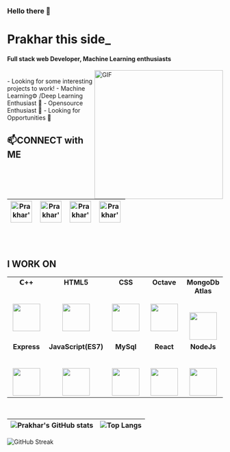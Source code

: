 ### Hello there 👋

#  Prakhar this side_
#### Full stack web Developer, Machine Learning enthusiasts

<img align="right" alt="GIF"  width="300px" src="https://media2.giphy.com/media/fwbzI2kV3Qrlpkh59e/giphy.gif" />

<br>
-  Looking for some interesting projects to work! 
-  Machine Learning⚙️ /Deep Learning Enthusiast 🤖
-  Opensource Enthusiast 💪
-  Looking for Opportunities 🙋
<br>


## 📫CONNECT with ME 
| <a href="https://www.linkedin.com/in/prakhar-vasistha-b36bb2183/" class = "d-inline" width = "30%" >   <img align="left" alt="Prakhar's LinkedIN" width="50px" height="50px" src="https://www.fpsa.org/wp-content/uploads/linkedin-logo-copy.png" /></a> 	| <a href="https://www.hackerrank.com/vasistha_prakhar" class = "d-inline" width = "30%">  <img align="left" alt="Prakhar's HackerRank" width="50px" height="50px" src="https://upload.wikimedia.org/wikipedia/commons/4/40/HackerRank_Icon-1000px.png" /></a> 	| <a href="https://leetcode.com/int_float_double/" class = "d-inline" width = "30%">  <img align="left" alt="Prakhar's LeetCode" width="50px" height="50px" src="https://pathrise-website-guide-wp.s3.us-west-1.amazonaws.com/guides/wp-content/uploads/2019/05/10175228/images-11.png" /></a> 	| <a href="https://twitter.com/PRAKHAR0608" class = "d-inline" width = "30%">   <img align="left" alt="Prakhar's Twitter" width="50px" height="50px" src="https://help.twitter.com/content/dam/help-twitter/brand/logo.png" /></a> 	|
|---------------------------------------------------------------------------------------------------------------------------------------------------------------------------------------------------------------------------------------------------	|--------------------------------------------------------------------------------------------------------------------------------------------------------------------------------------------------------------------------------------------------------------	|-------------------------------------------------------------------------------------------------------------------------------------------------------------------------------------------------------------------------------------------------------------------------------------	|----------------------------------------------------------------------------------------------------------------------------------------------------------------------------------------------------------------------------------	|

<br><br>

## I WORK ON

<table>
  <tbody>
    <tr valign="top">
      <td width="25%" align="center">
        <span><strong>𝗖++</span><br><br><br>
        <img height="64px" src="https://upload.wikimedia.org/wikipedia/commons/thumb/1/18/ISO_C%2B%2B_Logo.svg/800px-ISO_C%2B%2B_Logo.svg.png">
      </td>
      <td width="25%" align="center">
        <span><strong>HTML5</span><br><br><br>
        <img height="64px" src="https://cdn.dribbble.com/users/2982/screenshots/105527/shot_1296040109.png">
      </td>
      <td width="25%" align="center">
        <span><strong>CSS</span><br><br><br>
        <img height="64px" src="https://www.logolynx.com/images/logolynx/s_3b/3b9d42a73e06ccac04deb9073e5235ba.png">
      </td>
       <td width="25%" align="center">
        <span><strong>Octave</span><br><br><br>
        <img height="64px" src="https://upload.wikimedia.org/wikipedia/commons/thumb/6/6a/Gnu-octave-logo.svg/1024px-Gnu-octave-logo.svg.png">
      </td>
       <td width="25%" align="center">
        <span><strong>MongoDb Atlas</span><br><br><br>
        <img height="64px" src="https://cdn.iconscout.com/icon/free/png-512/mongodb-5-1175140.png">
      </td>
    </tr>
    <tr valign="top">
      <td width="25%" align="center">
        <span><strong>Express</span><br><br><br>
        <img height="64px" src="https://www.edureka.co/blog/wp-content/uploads/2019/07/express-logo.png">
      </td>
      <td width="25%" align="center">
        <span><strong>JavaScript(ES7)</span><br><br><br>
        <img height="64px" src="https://appdividend.com/wp-content/uploads/2018/01/Javascript-ES7-Async-Await-Tutorial-With-Example-From-Scratch.jpg">
      </td>
      <td width="25%" align="center">
        <span><strong>MySql</span><br><br><br>
        <img height="64px" src="https://pngimg.com/uploads/mysql/mysql_PNG23.png">
      </td>
       <td width="25%" align="center">
        <span><strong>React</span><br><br><br>
        <img height="64px" src="https://icons-for-free.com/iconfiles/png/512/design+development+facebook+framework+mobile+react+icon-1320165723839064798.png">
      </td>
      <td width="25%" align="center">
        <span><strong>NodeJs</span><br><br><br>
        <img height="64px" src="https://cdn4.iconfinder.com/data/icons/logos-3/454/nodejs-new-pantone-white-512.png">
      </td>
      
  </tbody>
</table>

<br>


| ![Prakhar's GitHub stats](https://github-readme-stats.vercel.app/api?username=VasisthaPrakhar&count_private=true&show_icons=true&theme=tokyonight) | ![Top Langs](https://github-readme-stats.vercel.app/api/top-langs/?username=vasisthaprakhar&langs_count=10&show_icons=true&theme=radical) | 
|------------------- |---------- | 


![GitHub Streak](http://github-readme-streak-stats.herokuapp.com?user=vasisthaprakhar&ring=dd2727&fire=dd2727&theme=radical)

